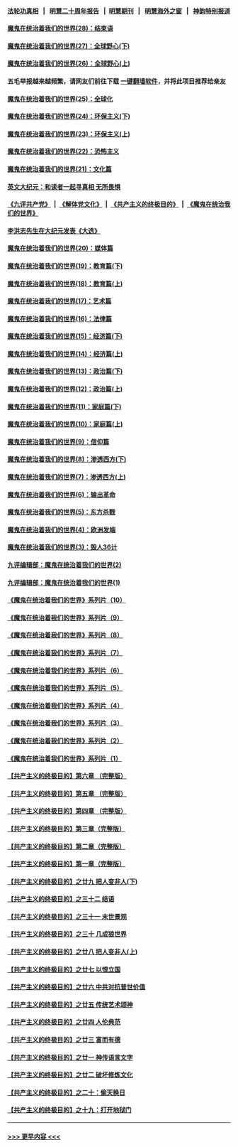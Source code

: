 #### [法轮功真相](https://github.com/gfw-breaker/truth/blob/master/README.md?t=0) &nbsp;&nbsp;|&nbsp;&nbsp; [明慧二十周年报告](https://github.com/gfw-breaker/mh-reports/blob/master/README.md?t=0) &nbsp;&nbsp;|&nbsp;&nbsp;[明慧期刊](https://github.com/gfw-breaker/mh-qikan) &nbsp;&nbsp;|&nbsp;&nbsp; [明慧海外之窗](https://github.com/gfw-breaker/mh-news/blob/master/README.md?t=0) &nbsp;&nbsp;|&nbsp;&nbsp; [神韵特别报道](https://github.com/gfw-breaker/mh-news/blob/master/shenyun.md?t=0)
#### [魔鬼在统治着我们的世界(28)：结束语](../pages/nsc422/n10936246.md?t=07061101) 
#### [魔鬼在统治着我们的世界(27)：全球野心(下)](../pages/nsc422/n10928319.md?t=07061101) 
#### [魔鬼在统治着我们的世界(26)：全球野心(上)](../pages/nsc422/n10900318.md?t=07061101) 
#### 五毛举报越来越频繁，请网友们前往下载 [一键翻墙软件](https://github.com/gfw-breaker/ssr-accounts)，并将此项目推荐给亲友
#### [魔鬼在统治着我们的世界(25)：全球化](../pages/nsc422/n10788205.md?t=07061101) 
#### [魔鬼在统治着我们的世界(24)：环保主义(下)](../pages/nsc422/n10695307.md?t=07061101) 
#### [魔鬼在统治着我们的世界(23)：环保主义(上)](../pages/nsc422/n10688613.md?t=07061101) 
#### [魔鬼在统治着我们的世界(22)：恐怖主义](../pages/nsc422/n10614727.md?t=07061101) 
#### [魔鬼在统治着我们的世界(21)：文化篇](../pages/nsc422/n10597706.md?t=07061101) 
#### [英文大纪元：和读者一起寻真相 无所畏惧](../pages/nsc422/n12542027.md?t=07061101) 
#### [《九评共产党》](https://github.com/begood0513/9ping.md/blob/master/README.md) &nbsp;|&nbsp; [《解体党文化》](../../../../jtdwh.md/blob/master/README.md)  &nbsp;|&nbsp; [《共产主义的终极目的》](../../../../gczydzjmd.md/blob/master/README.md) &nbsp;|&nbsp; [《魔鬼在统治我们的世界》](../../../../mgztzwmdsj.md/blob/master/README.md) 
#### [李洪志先生在大纪元发表《大选》](../pages/nsc422/n12534746.md?t=07061101) 
#### [魔鬼在统治着我们的世界(20)：媒体篇](../pages/nsc422/n10586579.md?t=07061101) 
#### [魔鬼在统治着我们的世界(19)：教育篇(下)](../pages/nsc422/n10564808.md?t=07061101) 
#### [魔鬼在统治着我们的世界(18)：教育篇(上)](../pages/nsc422/n10526970.md?t=07061101) 
#### [魔鬼在统治着我们的世界(17)：艺术篇](../pages/nsc422/n10499093.md?t=07061101) 
#### [魔鬼在统治着我们的世界(16)：法律篇](../pages/nsc422/n10485969.md?t=07061101) 
#### [魔鬼在统治着我们的世界(15)：经济篇(下)](../pages/nsc422/n10469975.md?t=07061101) 
#### [魔鬼在统治着我们的世界(14)：经济篇(上)](../pages/nsc422/n10457370.md?t=07061101) 
#### [魔鬼在统治着我们的世界(13)：政治篇(下)](../pages/nsc422/n10448270.md?t=07061101) 
#### [魔鬼在统治着我们的世界(12)：政治篇(上)](../pages/nsc422/n10444576.md?t=07061101) 
#### [魔鬼在统治着我们的世界(11)：家庭篇(下)](../pages/nsc422/n10440961.md?t=07061101) 
#### [魔鬼在统治着我们的世界(10)：家庭篇(上)](../pages/nsc422/n10435448.md?t=07061101) 
#### [魔鬼在统治着我们的世界(9)：信仰篇](../pages/nsc422/n10432159.md?t=07061101) 
#### [魔鬼在统治着我们的世界(8)：渗透西方(下)](../pages/nsc422/n10429603.md?t=07061101) 
#### [魔鬼在统治着我们的世界(7)：渗透西方(上)](../pages/nsc422/n10426013.md?t=07061101) 
#### [魔鬼在统治着我们的世界(6)：输出革命](../pages/nsc422/n10421536.md?t=07061101) 
#### [魔鬼在统治着我们的世界(5)：东方杀戮](../pages/nsc422/n10417707.md?t=07061101) 
#### [魔鬼在统治着我们的世界(4)：欧洲发端](../pages/nsc422/n10414890.md?t=07061101) 
#### [魔鬼在统治着我们的世界(3)：毁人36计](../pages/nsc422/n10411583.md?t=07061101) 
#### [九评编辑部：魔鬼在统治着我们的世界(2)](../pages/nsc422/n10410036.md?t=07061101) 
#### [九评编辑部：魔鬼在统治着我们的世界(1)](../pages/nsc422/n10406825.md?t=07061101) 
#### [《魔鬼在统治着我们的世界》系列片（10）](../pages/nsc422/n12292670.md?t=07061101) 
#### [《魔鬼在统治着我们的世界》系列片（9）](../pages/nsc422/n12290859.md?t=07061101) 
#### [《魔鬼在统治着我们的世界》系列片（8）](../pages/nsc422/n12287445.md?t=07061101) 
#### [《魔鬼在统治着我们的世界》系列片（7）](../pages/nsc422/n12283425.md?t=07061101) 
#### [《魔鬼在统治着我们的世界》系列片（6）](../pages/nsc422/n12282314.md?t=07061101) 
#### [《魔鬼在统治着我们的世界》系列片（5）](../pages/nsc422/n12281419.md?t=07061101) 
#### [《魔鬼在统治着我们的世界》系列片（4）](../pages/nsc422/n12274024.md?t=07061101) 
#### [《魔鬼在统治着我们的世界》系列片（3）](../pages/nsc422/n12271322.md?t=07061101) 
#### [《魔鬼在统治着我们的世界》系列片（2）](../pages/nsc422/n12269049.md?t=07061101) 
#### [《魔鬼在统治着我们的世界》系列片（1）](../pages/nsc422/n12267575.md?t=07061101) 
#### [【共产主义的终极目的】第六章 （完整版）](../pages/nsc422/n11428913.md?t=07061101) 
#### [【共产主义的终极目的】第五章 （完整版）](../pages/nsc422/n11428912.md?t=07061101) 
#### [【共产主义的终极目的】第四章 （完整版）](../pages/nsc422/n11428907.md?t=07061101) 
#### [【共产主义的终极目的】第三章（完整版）](../pages/nsc422/n11428848.md?t=07061101) 
#### [【共产主义的终极目的】第二章（完整版）](../pages/nsc422/n11428831.md?t=07061101) 
#### [【共产主义的终极目的】第一章（完整版）](../pages/nsc422/n11417651.md?t=07061101) 
#### [【共产主义的终极目的】之廿九 把人变非人(下)](../pages/nsc422/n11344140.md?t=07061101) 
#### [【共产主义的终极目的】之三十二 结语](../pages/nsc422/n11360535.md?t=07061101) 
#### [【共产主义的终极目的】之三十一 末世景观](../pages/nsc422/n11351129.md?t=07061101) 
#### [【共产主义的终极目的】之三十 几成狼世界](../pages/nsc422/n11348280.md?t=07061101) 
#### [【共产主义的终极目的】之廿八 把人变非人(上)](../pages/nsc422/n11340492.md?t=07061101) 
#### [【共产主义的终极目的】之廿七 以恨立国](../pages/nsc422/n11336944.md?t=07061101) 
#### [【共产主义的终极目的】之廿六 中共对抗普世价值](../pages/nsc422/n11324785.md?t=07061101) 
#### [【共产主义的终极目的】之廿五 传统艺术颂神](../pages/nsc422/n11296396.md?t=07061101) 
#### [【共产主义的终极目的】之廿四 人伦典范](../pages/nsc422/n11296397.md?t=07061101) 
#### [【共产主义的终极目的】之廿三 富而有德](../pages/nsc422/n11283598.md?t=07061101) 
#### [【共产主义的终极目的】之廿一 神传语言文字](../pages/nsc422/n11263265.md?t=07061101) 
#### [【共产主义的终极目的】之廿二 破坏修炼文化](../pages/nsc422/n11245728.md?t=07061101) 
#### [【共产主义的终极目的】之二十：偷天换日](../pages/nsc422/n11238846.md?t=07061101) 
#### [【共产主义的终极目的】之十九：打开地狱门](../pages/nsc422/n11206376.md?t=07061101) 

----
#### [ >>> 更早内容 <<< ](../indexes/nsc422-earlier.md)
